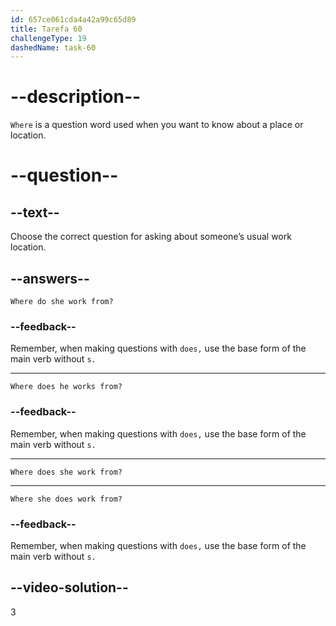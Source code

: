 ```yaml
---
id: 657ce061cda4a42a99c65d89
title: Tarefa 60
challengeType: 19
dashedName: task-60
---
```


# --description--

`Where` is a question word used when you want to know about a place or location.

# --question--

## --text--

Choose the correct question for asking about someone’s usual work location.

## --answers--

`Where do she work from?`

### --feedback--

Remember, when making questions with `does,` use the base form of the main verb without `s.`

---

`Where does he works from?`

### --feedback--

Remember, when making questions with `does,` use the base form of the main verb without `s.`

---

`Where does she work from?`

---

`Where she does work from?`

### --feedback--

Remember, when making questions with `does,` use the base form of the main verb without `s.`

## --video-solution--

3
